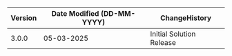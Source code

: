  **Version** | **Date Modified (DD-MM-YYYY)**| **ChangeHistory**                                                                         |
|------------|-------------------------------|-------------------------------------------------------------------------------------------|
| 3.0.0      | 05-03-2025                    | Initial Solution Release                                               |
